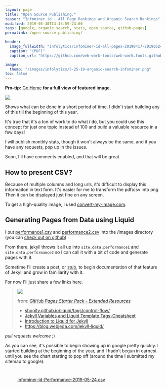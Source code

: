 ```yaml
---
layout: page
title: "Open Source Publishing."
teaser: "Infominer.id - All Page Rankings and Organic Search Rankings"
modified: 2019-05-30T13:15:59-23:00
tags: [google, organic search, stats, open source, github-pages]
permalink: /open-source-publishing/

header:
  image_fullwidth: "infolytics/infominer-id-all-pages-20190417-20190524.jpg"
  caption: "(PDF)"
  caption_url: "https://github.com/web-work-tools/web-work.tools.github.io/blob/master/images/infolytics/Analytics-All-Web-Site-Data-Pages-20190417-20190524.pdf"

image:
  thumb: "/images/infolytics/5-25-19-organic-search-infominer.png"
toc: false
---
```


**Pro-tip:** [Go Home](https://web-work.tools) **for a full view of featured image.**

<div class="pull-left"><img src="https://web-work.tools/images/infolytics/record-monthly.png"/></div>

Shows what can be done in a short period of time.  I didn't start building any of this till the beginning of this year. 

It's true that it's a ton of work to do what *I* do, but you could use this concept for just one topic instead of 100 and build a valuable resource in a few days!

I will publish monthly stats, though it won't always be the same, and if you have any requests, pop up in the issues.

Soon, I'll have comments enabled, and that will be great. 

## How to present CSV?

Because of multiple columns and long urls, it's difficult to display this informaiton in text form. It's easier for me to transform the pdf\csv into png. Then it can be displayed just fine on any screen. 

To get a high-quality image, I used [convert-my-image.com](http://convert-my-image.com/).

## Generating Pages from Data using Liquid

I put [performance1.csv](https://web-work.tools/images/infolytics/performance1.csv) and [performance2.csv](https://web-work.tools/images/infolytics/performance1.csv) into the /images directory (you can [check out on github](https://github.com/web-work-tools/web-work.tools.github.io/tree/master/images/infolytics))

From there, jekyll throws it all up into `site.data.performance1` and `site.data.performance2` so I can call it with a bit of code and generate pages with it. 

Sometime I'll create a post, or [stub](https://infominer.id/webwork/tags/#stub), to begin documentation of that feature of Jekyll and grow in familiarity with it.

For now I'll just share a few links here.

><img src="https://i.imgur.com/jMtd9WR.png"/>
>
>from: [*GitHub Pages Starter Pack - Extended Resources*](/github-pages-starter-pack/)
>
>* [shopify.github.io/liquid/tags/control-flow/](http://shopify.github.io/liquid/tags/control-flow/)
>* <a href="https://simpleit.rocks/ruby/jekyll/templates/jekyll-variables-and-liquid-template-tags-cheatsheet/" target="_blank">Jekyll Variables and Liquid Template Tags-Cheatsheet</a>
>* <a href="https://learn.cloudcannon.com/jekyll/introduction-to-liquid/" target="_blank">Introduction to Liquid for Jekyll</a>
>* <a href="https://blog.webjeda.com/jekyll-liquid/" target="_blank">https://blog.webjeda.com/jekyll-liquid/</a>



*pull requests welcome* ;)

As you can see, it's possible to begin showing up in google pretty quickly. I started building at the beginning of the year, and I hadn't begun in earnest until you see the chart starting to pop off (around the time I submitted my sitemap to google).



<figure class="full">
	<img src="https://web-work.tools/images/infolytics/5-29-19-organic-search-infominer.png" alt="">
	<figcaption></figcaption>
</figure>
<figure class="full">
	<img src="https://imgur.com/nT7Estp.png" alt="">
	<figcaption></figcaption>
</figure>
<figure class="full">
	<img src="https://web-work.tools/images/infolytics/5-24-19-organic-search-infominer.png" alt="">
	<figcaption><a href="https://web-work.tools/images/infolytics/infominer-id-Performance-2019-05-24.csv">infominer-id-Performance-2019-05-24.csv</a></figcaption>
</figure>
